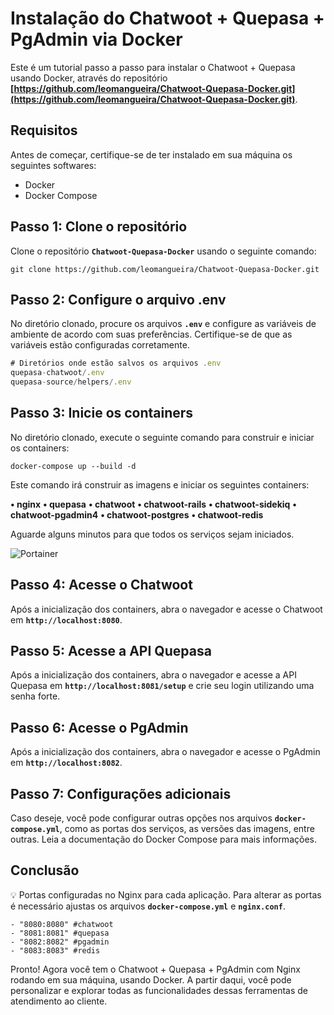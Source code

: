 # **Instalação do Chatwoot + Quepasa + PgAdmin via Docker**

Este é um tutorial passo a passo para instalar o Chatwoot + Quepasa usando Docker, através do repositório **[https://github.com/leomangueira/Chatwoot-Quepasa-Docker.git](https://github.com/leomangueira/Chatwoot-Quepasa-Docker.git)**.

## **Requisitos**

Antes de começar, certifique-se de ter instalado em sua máquina os seguintes softwares:

- Docker
- Docker Compose

## **Passo 1: Clone o repositório**

Clone o repositório **`Chatwoot-Quepasa-Docker`** usando o seguinte comando:

```
git clone https://github.com/leomangueira/Chatwoot-Quepasa-Docker.git
```

## **Passo 2: Configure o arquivo .env**

No diretório clonado, procure os arquivos **`.env`** e configure as variáveis de ambiente de acordo com suas preferências. Certifique-se de que as variáveis estão configuradas corretamente.

```jsx
# Diretórios onde estão salvos os arquivos .env
quepasa-chatwoot/.env
quepasa-source/helpers/.env
```

## **Passo 3: Inicie os containers**

No diretório clonado, execute o seguinte comando para construir e iniciar os containers:

```
docker-compose up --build -d
```

Este comando irá construir as imagens e iniciar os seguintes containers:

**• nginx**
**• quepasa**
**• chatwoot**
**• chatwoot-rails**
**• chatwoot-sidekiq**
**• chatwoot-pgadmin4**
**• chatwoot-postgres**
**• chatwoot-redis**

Aguarde alguns minutos para que todos os serviços sejam iniciados.

![Portainer](https://technervs.notion.site/image/https%3A%2F%2Fs3-us-west-2.amazonaws.com%2Fsecure.notion-static.com%2Fb79832e2-2f82-4caa-a3c4-94bbbc42813a%2FUntitled.png?id=25816eb4-192a-48de-866e-541c1de895cf&table=block&spaceId=5c8ae723-5bac-4d9d-8118-cde809eef646&width=2000&userId=&cache=v2)

## **Passo 4: Acesse o Chatwoot**

Após a inicialização dos containers, abra o navegador e acesse o Chatwoot em **`http://localhost:8080`**.

## **Passo 5: Acesse a API Quepasa**

Após a inicialização dos containers, abra o navegador e acesse a API Quepasa em **`http://localhost:8081/setup`** e crie seu login utilizando uma senha forte.

## **Passo 6: Acesse o PgAdmin**

Após a inicialização dos containers, abra o navegador e acesse o PgAdmin em **`http://localhost:8082`**.

## **Passo 7: Configurações adicionais**

Caso deseje, você pode configurar outras opções nos arquivos **`docker-compose.yml`**, como as portas dos serviços, as versões das imagens, entre outras. Leia a documentação do Docker Compose para mais informações.

## **Conclusão**

💡 Portas configuradas no Nginx para cada aplicação. Para alterar as portas é necessário ajustas os arquivos **`docker-compose.yml`** e **`nginx.conf`**.

```
- "8080:8080" #chatwoot
- "8081:8081" #quepasa
- "8082:8082" #pgadmin
- "8083:8083" #redis
```

Pronto! Agora você tem o Chatwoot + Quepasa + PgAdmin com Nginx rodando em sua máquina, usando Docker. A partir daqui, você pode personalizar e explorar todas as funcionalidades dessas ferramentas de atendimento ao cliente.
